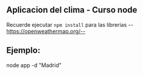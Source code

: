 ## Aplicacion del clima  - Curso node

Recuerde ejecutar ``` npm install ``` para las librerias
--https://openweathermap.org/--

## Ejemplo:
node app -d "Madrid"
